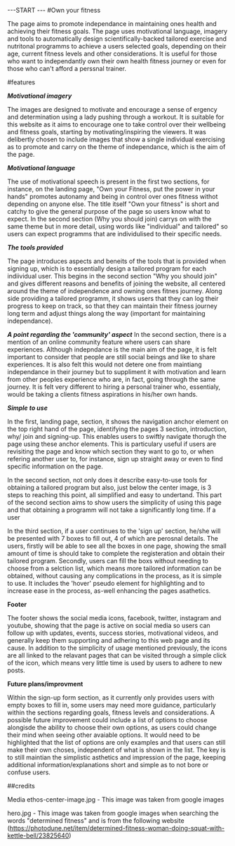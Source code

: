 
---START ---
#Own your fitness

The page aims to promote independance in maintaining ones health and achieving their fitness goals. The page uses motivational language, imagery and tools to automatically design scientifically-backed tailored exercise and nutritonal programms to achieve a users selected goals, depending on their age, current fitness levels and other considerations. It is useful for those who want to independantly own their own health fitness journey or even for those who can't afford a perssnal trainer. 

#features

___Motivational imagery___

The images are designed to motivate and encourage a sense of ergency and determination using a lady pushing through a workout. It is suitable for this website as it aims to encourage one to take control over their wellbeing and fitness goals, starting by motivating/inspiring the viewers. It was delibertly chosen to include images that show a single individual exercising as to promote and carry on the theme of independance, which is the aim of the page.

___Motivational language___

The use of motivational speech is present in the first two sections, for instance, on the landing page, "Own your Fitness, put the power in your hands" promotes autonamy and being in control over ones fitness withot depending on anyone else. The title itself "Own your fitness" is short and catchy to give the general purpose of the page so users know what to expect. In the second section (Why you should join) carrys on with the same theme but in more detail, using words like "individual" and tailored" so users can expect programms that are individulised to their specific needs.

___The tools provided___

The page introduces aspects and beneits of the tools that is provided when signing up, which is to essentially design a tailored program for each indiividual user. This begins in the second section "Why you should join" and gives different reasons and benefits of joining the website, all centered around the theme of independence and owning ones fitnes journey. Along side providing a tailored programm, it shows users that they can log their progress to keep on track, so that they can maintain their fitness journey long term and adjust things along the way (important for maintaining independance).

___A point regarding the 'community' aspect___
In the second section, there is a mention of an online community feature where users can share experiences. Although indepndance is the main aim of the page, it is felt important to consider that people are still social beings and like to share experiences. It is also felt this would not detere one from maintiang independance in their journey but to suppliment it with motivation and learn from other peoples experience who are, in fact, going through the same journey. It is felt very different to hiring a personal trainer who, essentialy, would be taking a clients fitness aspirations in his/her own hands.


___Simple to use___

In the first, landing page, section, it shows the navigation anchor element on the top right hand of the page, identifying the pages 3 section, introduction, why/ join and signing-up. This enables users to swiftly navigate thorugh the page using these anchor elements. This is particulary useful if users are revisiting the page and know which section they want to go to, or when refering another user to, for instance, sign up straight away or even to find specific information on the page. 

In the second section, not only does it describe easy-to-use tools for obtaining a tailored program but also, just below the center image, is 3 steps to reaching this point, all simplified and easy to undertand. This part of the second section aims to show users the simplicity of using this page and that obtaining a programm will not take a significantly long time. If a user 

In the third section, if a user continues to the 'sign up' section, he/she will be presented with 7 boxes to fill out, 4 of which are perosnal details. The users, firstly will be able to see all the boxes in one page, showing the small amount of time is should take to complete the registeration and obtain their tailored program. Secondly, users can fill the boxs without needing to choose from a selction list, which means more tailored information can be obtained, without causing any complications in the process, as it is simple to use. It includes the 'hover' pseudo element for highlighting and to increase ease in the process, as-well enhancing the pages asathetics.

__Footer__

The footer shows the social media icons, facebook, twitter, instagram and youtube, showing that the page is active on social media so users can follow up with updates, events, success stories, motivational videos, and generally keep them supporting and adhering to this web page and its cause. In addition to the simplicity of usage mentioned previously, the icons are all linked to the relavant pages that can be visited through a simple click of the icon, which means very little time is used by users to adhere to new posts. 

__Future plans/improvment__

Within the sign-up form section, as it currently only provides users with empty boxes to fill in, some users may need more guidance, particularly within the sections regarding goals, fitness levels and considerations. A possible future improvement could include a list of options to choose alongisde the ability to choose their own options, as users could change their mind when seeing other avaiable options. It would need to be highlighted that the list of options are only examples and that users can still make their own choses, independent of what is shown in the list. The key is to still maintian the simplistic asthetics and impression of the page, keeping additional information/explanations short and simple as to not bore or confuse users.


##credits

Media
ethos-center-image.jpg - This image was taken from google images

hero.jpg - This image was taken from google images when searching the words "determined fitness" and is from the following website (https://photodune.net/item/determined-fitness-woman-doing-squat-with-kettle-bell/23825640)

